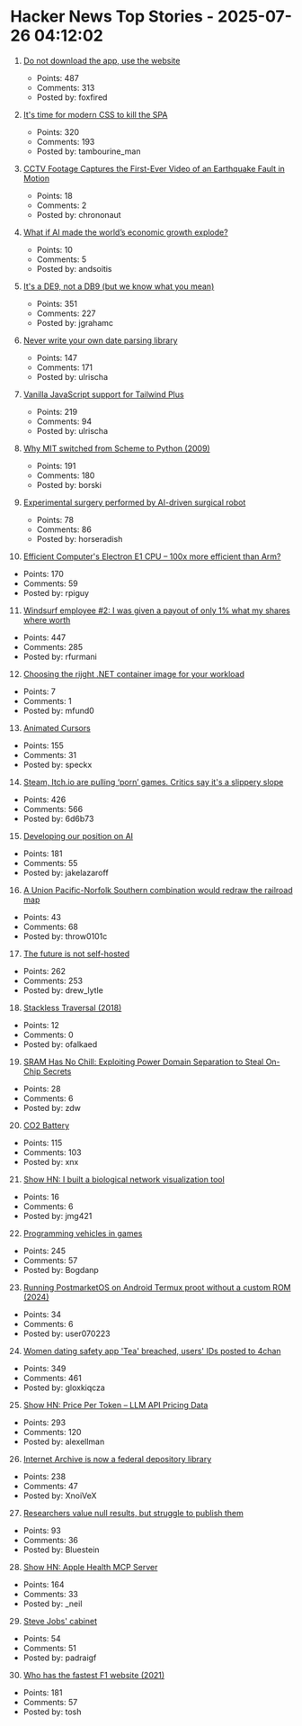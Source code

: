 # Hacker News Top Stories - 2025-07-26 04:12:02

1. [Do not download the app, use the website](https://idiallo.com/blog/dont-download-apps)
   - Points: 487
   - Comments: 313
   - Posted by: foxfired

2. [It's time for modern CSS to kill the SPA](https://www.jonoalderson.com/conjecture/its-time-for-modern-css-to-kill-the-spa/)
   - Points: 320
   - Comments: 193
   - Posted by: tambourine_man

3. [CCTV Footage Captures the First-Ever Video of an Earthquake Fault in Motion](https://www.smithsonianmag.com/smart-news/cctv-footage-captures-the-first-ever-video-of-an-earthquake-fault-in-motion-shining-a-rare-light-on-seismic-dynamics-180987034/)
   - Points: 18
   - Comments: 2
   - Posted by: chrononaut

4. [What if AI made the world’s economic growth explode?](https://www.economist.com/briefing/2025/07/24/what-if-ai-made-the-worlds-economic-growth-explode)
   - Points: 10
   - Comments: 5
   - Posted by: andsoitis

5. [It's a DE9, not a DB9 (but we know what you mean)](https://news.sparkfun.com/14298)
   - Points: 351
   - Comments: 227
   - Posted by: jgrahamc

6. [Never write your own date parsing library](https://www.zachleat.com/web/adventures-in-date-parsing/)
   - Points: 147
   - Comments: 171
   - Posted by: ulrischa

7. [Vanilla JavaScript support for Tailwind Plus](https://tailwindcss.com/blog/vanilla-js-support-for-tailwind-plus)
   - Points: 219
   - Comments: 94
   - Posted by: ulrischa

8. [Why MIT switched from Scheme to Python (2009)](https://www.wisdomandwonder.com/link/2110/why-mit-switched-from-scheme-to-python)
   - Points: 191
   - Comments: 180
   - Posted by: borski

9. [Experimental surgery performed by AI-driven surgical robot](https://arstechnica.com/science/2025/07/experimental-surgery-performed-by-ai-driven-surgical-robot/)
   - Points: 78
   - Comments: 86
   - Posted by: horseradish

10. [Efficient Computer's Electron E1 CPU – 100x more efficient than Arm?](https://morethanmoore.substack.com/p/efficient-computers-electron-e1-cpu)
   - Points: 170
   - Comments: 59
   - Posted by: rpiguy

11. [Windsurf employee #2: I was given a payout of only 1% what my shares where worth](https://twitter.com/premqnair/status/1948420769945682413)
   - Points: 447
   - Comments: 285
   - Posted by: rfurmani

12. [Choosing the rijght .NET container image for your workload](https://medium.com/@mfundo/all-the-net-core-opsy-things-37b2e21eabb4)
   - Points: 7
   - Comments: 1
   - Posted by: mfund0

13. [Animated Cursors](https://tattoy.sh/news/animated-cursors/)
   - Points: 155
   - Comments: 31
   - Posted by: speckx

14. [Steam, Itch.io are pulling ‘porn’ games. Critics say it's a slippery slope](https://www.wired.com/story/steam-itchio-are-pulling-porn-games-censorship/)
   - Points: 426
   - Comments: 566
   - Posted by: 6d6b73

15. [Developing our position on AI](https://www.recurse.com/blog/191-developing-our-position-on-ai)
   - Points: 181
   - Comments: 55
   - Posted by: jakelazaroff

16. [A Union Pacific-Norfolk Southern combination would redraw the railroad map](https://www.trains.com/trn/news-reviews/news-wire/a-union-pacific-norfolk-southern-combination-would-redraw-the-railroad-map/)
   - Points: 43
   - Comments: 68
   - Posted by: throw0101c

17. [The future is not self-hosted](https://www.drewlyton.com/story/the-future-is-not-self-hosted/)
   - Points: 262
   - Comments: 253
   - Posted by: drew_lytle

18. [Stackless Traversal (2018)](https://www.dyalog.com/blog/2018/01/stackless-traversal/)
   - Points: 12
   - Comments: 0
   - Posted by: ofalkaed

19. [SRAM Has No Chill: Exploiting Power Domain Separation to Steal On-Chip Secrets](https://cacm.acm.org/research-highlights/sram-has-no-chill-exploiting-power-domain-separation-to-steal-on-chip-secrets/)
   - Points: 28
   - Comments: 6
   - Posted by: zdw

20. [CO2 Battery](https://energydome.com/co2-battery/)
   - Points: 115
   - Comments: 103
   - Posted by: xnx

21. [Show HN: I built a biological network visualization tool](https://nodes.bio)
   - Points: 16
   - Comments: 6
   - Posted by: jmg421

22. [Programming vehicles in games](https://wassimulator.com/blog/programming/programming_vehicles_in_games.html)
   - Points: 245
   - Comments: 57
   - Posted by: Bogdanp

23. [Running PostmarketOS on Android Termux proot without a custom ROM (2024)](https://ivonblog.com/en-us/posts/postmarketos-in-termux-proot/)
   - Points: 34
   - Comments: 6
   - Posted by: user070223

24. [Women dating safety app 'Tea' breached, users' IDs posted to 4chan](https://www.404media.co/women-dating-safety-app-tea-breached-users-ids-posted-to-4chan/)
   - Points: 349
   - Comments: 461
   - Posted by: gloxkiqcza

25. [Show HN: Price Per Token – LLM API Pricing Data](https://pricepertoken.com/)
   - Points: 293
   - Comments: 120
   - Posted by: alexellman

26. [Internet Archive is now a federal depository library](https://www.kqed.org/news/12049420/sf-based-internet-archive-is-now-a-federal-depository-library-what-does-that-mean)
   - Points: 238
   - Comments: 47
   - Posted by: XnoiVeX

27. [Researchers value null results, but struggle to publish them](https://www.nature.com/articles/d41586-025-02312-4)
   - Points: 93
   - Comments: 36
   - Posted by: Bluestein

28. [Show HN: Apple Health MCP Server](https://github.com/neiltron/apple-health-mcp)
   - Points: 164
   - Comments: 33
   - Posted by: _neil

29. [Steve Jobs' cabinet](https://perfectdays23.substack.com/p/steve-jobs-cabinet)
   - Points: 54
   - Comments: 51
   - Posted by: padraigf

30. [Who has the fastest F1 website (2021)](https://jakearchibald.com/2021/f1-perf-part-3/)
   - Points: 181
   - Comments: 57
   - Posted by: tosh

